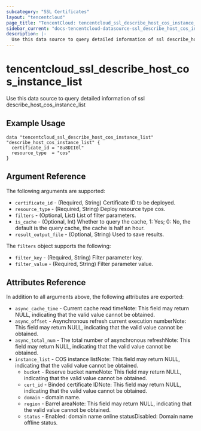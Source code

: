 ```yaml
---
subcategory: "SSL Certificates"
layout: "tencentcloud"
page_title: "TencentCloud: tencentcloud_ssl_describe_host_cos_instance_list"
sidebar_current: "docs-tencentcloud-datasource-ssl_describe_host_cos_instance_list"
description: |-
  Use this data source to query detailed information of ssl describe_host_cos_instance_list
---
```


# tencentcloud_ssl_describe_host_cos_instance_list

Use this data source to query detailed information of ssl describe_host_cos_instance_list

## Example Usage

```hcl
data "tencentcloud_ssl_describe_host_cos_instance_list" "describe_host_cos_instance_list" {
  certificate_id = "8u8DII0l"
  resource_type  = "cos"
}
```

## Argument Reference

The following arguments are supported:

* `certificate_id` - (Required, String) Certificate ID to be deployed.
* `resource_type` - (Required, String) Deploy resource type cos.
* `filters` - (Optional, List) List of filter parameters.
* `is_cache` - (Optional, Int) Whether to query the cache, 1: Yes; 0: No, the default is the query cache, the cache is half an hour.
* `result_output_file` - (Optional, String) Used to save results.

The `filters` object supports the following:

* `filter_key` - (Required, String) Filter parameter key.
* `filter_value` - (Required, String) Filter parameter value.

## Attributes Reference

In addition to all arguments above, the following attributes are exported:

* `async_cache_time` - Current cache read timeNote: This field may return NULL, indicating that the valid value cannot be obtained.
* `async_offset` - Asynchronous refresh current execution numberNote: This field may return NULL, indicating that the valid value cannot be obtained.
* `async_total_num` - The total number of asynchronous refreshNote: This field may return NULL, indicating that the valid value cannot be obtained.
* `instance_list` - COS instance listNote: This field may return NULL, indicating that the valid value cannot be obtained.
  * `bucket` - Reserve bucket nameNote: This field may return NULL, indicating that the valid value cannot be obtained.
  * `cert_id` - Binded certificate IDNote: This field may return NULL, indicating that the valid value cannot be obtained.
  * `domain` - domain name.
  * `region` - Barrel areaNote: This field may return NULL, indicating that the valid value cannot be obtained.
  * `status` - Enabled: domain name online statusDisabled: Domain name offline status.


